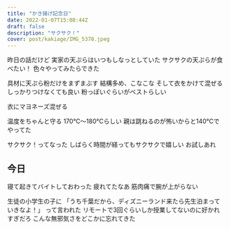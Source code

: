 ```yaml
---
title: "かき揚げ記念日"
date: 2022-01-07T15:08:44Z
draft: false
description: "サクサク！"
cover: post/kakiage/IMG_5378.jpeg
---
```


昨日の話だけど
実家の天ぷらはいつもしなっとしていた
サクサクの天ぷらが食べたい！
色々やってみたらできた

具材に天ぷら粉だけをまずまぶす
結構多め、こなこな
そして衣をかけて混ぜる
しっかりつけなくても良い
粉っぽいぐらいがベストらしい

衣にマヨネーズ混ぜる

温度をちゃんと守る
170℃〜180℃らしい
親は跳ねるのが怖いからと140℃でやってた

サクサク！ってなった
しばらく時間が経ってもサクサクで嬉しい
お試しあれ

## 今日

寝て起きてバイトしておわった
疲れてたなあ
筋肉痛で腕が上がらない

生徒の小学生の子に
「うち千葉だから、ディズニーランド来たら先生泊まっていきなよ！」
って言われた
リモートで3回ぐらいしか授業してないのに好かれすぎだろ
こんな無邪気さをどこかに忘れてきた
